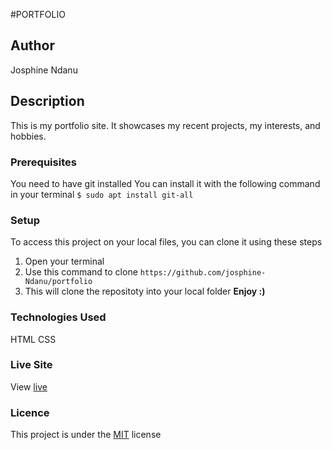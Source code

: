 #PORTFOLIO

## Author
Josphine Ndanu


## Description
This is my portfolio site. It showcases my recent projects, my interests, and hobbies. 


### Prerequisites
You need to have git installed
You can install it with the following command in your terminal
`$ sudo apt install git-all`

### Setup
To access this project on your local files, you can clone it using these steps
1. Open your terminal
1. Use this command to clone `https://github.com/josphine-Ndanu/portfolio`
1. This will clone the repositoty into your local folder
__Enjoy :)__

### Technologies Used
HTML
CSS

### Live Site
View [live](https://josphine-ndanu.github.io/portfolio/)

### Licence
This project is under the  [MIT](LICENSE.md) license